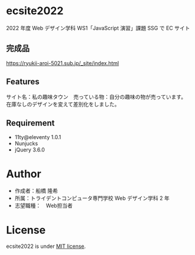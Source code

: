 # ecsite2022

<!-- 初期データは削除します。 -->

2022 年度 Web デザイン学科 WS1「JavaScript 演習」課題 SSG で EC サイト

## 完成品
https://ryukii-aroi-5021.sub.jp/_site/index.html

## Features

サイト名：私の趣味タウン　売っている物：自分の趣味の物が売っています。　在庫なしのデザインを変えて差別化をしました。　

## Requirement


- 11ty@eleventy 1.0.1
- Nunjucks
- jQuery 3.6.0

# Author

- 作成者：船橋 隆希
- 所属：トライデントコンピュータ専門学校 Web デザイン学科 2 年
- 志望職種：　Web担当者

# License

ecsite2022 is under [MIT license](https://en.wikipedia.org/wiki/MIT_License).

